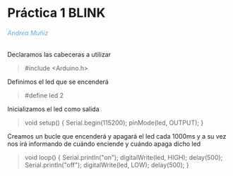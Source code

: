 # Práctica 1 BLINK
<h6 style="color:rgb(93, 173, 226);">
Andrea Muñiz </h6>
<p></p>

Declaramos las cabeceras a utilizar
> #include <Arduino.h>

Definimos el led que se encenderá
> #define led 2

Inicializamos el led como salida
>void setup() {
    Serial.begin(115200);
    pinMode(led, OUTPUT);
}

Creamos un bucle que encenderá y apagará el led cada 1000ms y a su vez nos irá informando de cuándo enciende y cuándo apaga dicho led

>void loop() {
  Serial.println("on");
  digitalWrite(led, HIGH);
  delay(500);
  Serial.println("off");
  digitalWrite(led, LOW);
  delay(500);
}
